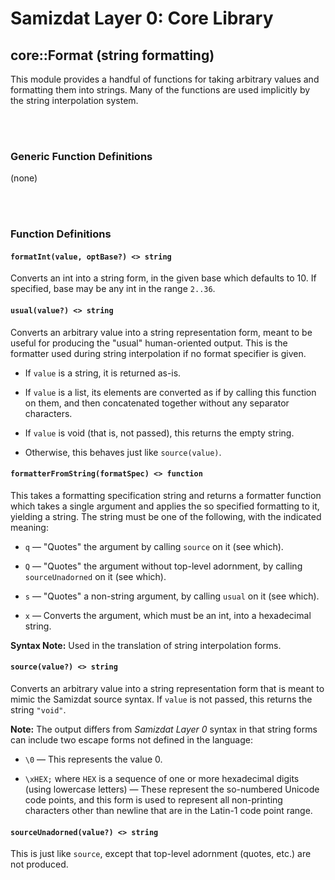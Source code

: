 Samizdat Layer 0: Core Library
==============================

core::Format (string formatting)
--------------------------------

This module provides a handful of functions for taking arbitrary values
and formatting them into strings. Many of the functions are used
implicitly by the string interpolation system.

<br><br>
### Generic Function Definitions

(none)


<br><br>
### Function Definitions

#### `formatInt(value, optBase?) <> string`

Converts an int into a string form, in the given base which defaults to
10. If specified, base may be any int in the range `2..36`.

#### `usual(value?) <> string`

Converts an arbitrary value into a string representation form, meant
to be useful for producing the "usual" human-oriented output. This is
the formatter used during string interpolation if no format specifier
is given.

* If `value` is a string, it is returned as-is.

* If `value` is a list, its elements are converted as if by calling this
  function on them, and then concatenated together without any separator
  characters.

* If `value` is void (that is, not passed), this returns the empty string.

* Otherwise, this behaves just like `source(value)`.

#### `formatterFromString(formatSpec) <> function`

This takes a formatting specification string and returns a formatter
function which takes a single argument and applies the so specified
formatting to it, yielding a string. The string must be one of the
following, with the indicated meaning:

* `q` &mdash; "Quotes" the argument by calling `source` on it
  (see which).

* `Q` &mdash; "Quotes" the argument without top-level adornment, by
  calling `sourceUnadorned` on it (see which).

* `s` &mdash; "Quotes" a non-string argument, by calling `usual`
  on it (see which).

* `x` &mdash; Converts the argument, which must be an int, into a hexadecimal
  string.

**Syntax Note:** Used in the translation of string interpolation forms.

#### `source(value?) <> string`

Converts an arbitrary value into a string representation form
that is meant to mimic the Samizdat source syntax. If `value` is not passed,
this returns the string `"void"`.

**Note:** The output differs from *Samizdat Layer 0* syntax in that
string forms can include two escape forms not defined in the
language:

* `\0` &mdash; This represents the value 0.

* `\xHEX;` where `HEX` is a sequence of one or more hexadecimal digits
  (using lowercase letters) &mdash; These represent the so-numbered
  Unicode code points, and this form is used to represent all
  non-printing characters other than newline that are in the Latin-1
  code point range.

#### `sourceUnadorned(value?) <> string`

This is just like `source`, except that top-level adornment
(quotes, etc.) are not produced.
